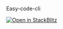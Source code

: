 <!--
 * @Author: Bianyu by15242952083@outlook.com
 * @Date: 2023-07-05 13:52:40
 * @LastEditors: Bianyu by15242952083@outlook.com
 * @LastEditTime: 2023-07-06 17:35:51
 * @FilePath: \Easy-code-cli\README.md
 * @Description: 
 * Copyright (c) 2023 by Bianyu email: by15242952083@outlook.com, All Rights Reserved.
-->
Easy-code-cli

[![Open in StackBlitz](https://developer.stackblitz.com/img/open_in_stackblitz.svg)](https://stackblitz.com/github/Abernethy-BY/Easy-code-cli.git/dev)